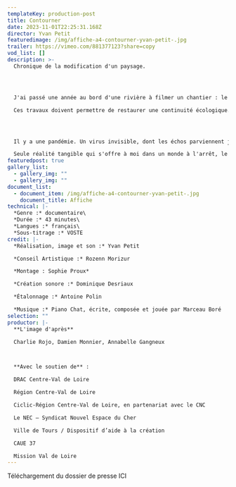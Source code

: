 ```yaml
---
templateKey: production-post
title: Contourner
date: 2023-11-01T22:25:31.168Z
director: Yvan Petit
featuredimage: /img/affiche-a4-contourner-yvan-petit-.jpg
trailer: https://vimeo.com/881377123?share=copy
vod_list: []
description: >-
  Chronique de la modification d'un paysage.




  J'ai passé une année au bord d'une rivière à filmer un chantier : le creusement d'un bras de rivière artificiel.

  Ces travaux doivent permettre de restaurer une continuité écologique.




  Il y a une pandémie. Un virus invisible, dont les échos parviennent jusqu'à ce huis-clos à ciel ouvert, à travers la succession des annonces gouvernementales. « Vagues », « seuils », « pics », « reflux ». Les mots font un travail de sape, d'érosion du réel, résonnent avec les images.

  Seule réalité tangible qui s'offre à moi dans un monde à l'arrêt, le mouvement des machines crée un ballet mécanique qui creuse, modèle, et façonne un paysage.
featuredpost: true
gallery_list:
  - gallery_img: ""
  - gallery_img: ""
document_list:
  - document_item: /img/affiche-a4-contourner-yvan-petit-.jpg
    document_title: Affiche
technical: |-
  *Genre :* documentaire\
  *Durée :* 43 minutes\
  *Langues :* français\
  *Sous-titrage :* VOSTE
credit: |-
  *Réalisation, image et son :* Yvan Petit

  *Conseil Artistique :* Rozenn Morizur

  *Montage : Sophie Proux*

  *Création sonore :* Dominique Desriaux

  *Étalonnage :* Antoine Polin

  *Musique :* Piano Chat, écrite, composée et jouée par Marceau Boré
selection: ""
productor: |-
  **L'image d'après**

  Charlie Rojo, Damien Monnier, Annabelle Gangneux



  **Avec le soutien de** :

  DRAC Centre-Val de Loire

  Région Centre-Val de Loire

  Ciclic-Région Centre-Val de Loire, en partenariat avec le CNC

  Le NEC – Syndicat Nouvel Espace du Cher

  Ville de Tours / Dispositif d’aide à la création

  CAUE 37

  Mission Val de Loire
---
```

Téléchargement du dossier de presse[](https://www.limagedapres.org) ICI